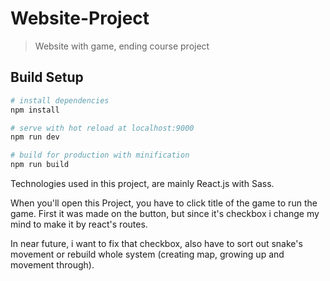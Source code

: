 # Website-Project

> Website with game, ending course project

## Build Setup

``` bash
# install dependencies
npm install

# serve with hot reload at localhost:9000
npm run dev

# build for production with minification
npm run build
```

Technologies used in this project, are mainly React.js with Sass.

When you'll open this Project, you have to click title of the game to run the game. First it was made on the button, but since it's checkbox i change my mind to make it by react's routes. 

In near future, i want to fix that checkbox, also have to sort out snake's movement or rebuild whole system (creating map, growing up and movement through).

